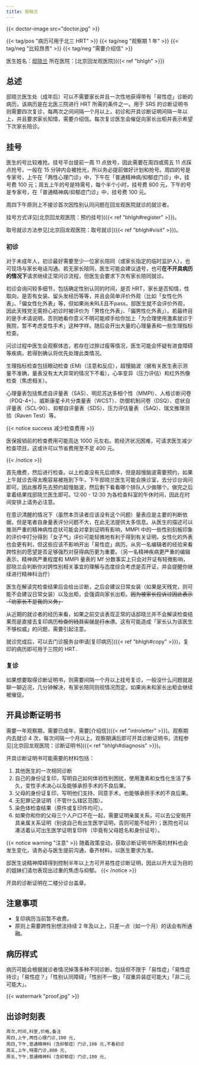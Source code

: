 ```yaml
---
title: 邸晓兰
---
```


{{< doctor-image src="doctor.jpg" >}}

{{< tag/pos "病历可用于北三 HRT" >}} {{< tag/neg "观察期 1 年" >}} {{< tag/neg "比较昂贵" >}} {{< tag/neg "需要介绍信" >}}

医生姓名：[邸晓兰](https://www.haodf.com/doctor/11007.html)
所在医院：[北京回龙观医院]({{< ref "bhlgh" >}})

## 总述

邸晓兰医生处（成年后）可以不需要家长并且一次性地获得带有「易性症」诊断的病历，该病历是在北医三院进行 HRT 所需的条件之一。用于 SRS 的诊断证明书则需要四次复诊，每两次之间间隔一个月以上，初诊和开具诊断证明间隔一年以上，并且要求家长知情，需要介绍信。每次复诊医生会催促向家长出柜并表示希望下次家长陪诊。

## 挂号

医生的号比较难抢。挂号平台提前一周 11 点放号，因此需要在周四或周五 11 点踩点抢号，一般在 15 分钟内会被抢光，所以务必提前做好计划和抢号。周四的号是专家号，上午在「两性心理门诊」中，下午在「普通精神病/抑郁症门诊」中，挂号费 100 元；周五上午的号是特需号，每个半个小时，挂号费 800 元，下午的号是专家号，在「普通精神病/抑郁症门诊」中，挂号费 100 元。

周四下午原则上不接诊首次因性别认同问题在回龙观医院就诊的就诊者。

挂号方式详见[北京回龙观医院：预约挂号]({{< ref "bhlgh#register" >}})。

取号就诊方法参见[北京回龙观医院：取号就诊]({{< ref "bhlgh#visit" >}})。

### 初诊

对于未成年人，初诊最好需要至少一位家长陪同（或家长指定的临时监护人），也可现场与家长电话沟通。若无家长陪同，医生可能会建议退号，也可**在不开具病历的情况下**请求继续正常问诊流程，但医生会要求下次有家长陪同就诊。

初诊会询问较多细节，包括确定性别认同的时间，是否 HRT，家长是否知情，性取向，是否有女装、留头发经历等等，并且会简单评价外观（比如「女性化外表」、「偏女性化外表」等，但如果尚未RLE且不pass，邸医生就不会评价外观，因此天残党无需担心初诊时被评价为「男性化外表」、「偏男性化外表」）。若最终目的是手术请说明，否则她看你意义不明可能顺手给你加上「为合理使用激素就诊于我院，暂不考虑变性手术」这种字样。随后会开出大量的心理量表和一些生理指标检查。

问诊过程中医生会观察体态，若存在过胖过瘦等情况，医生可能会怀疑有进食障碍等疾病，若得到确认将优先处理此类情况。

生理指标检查包括眼动检查 (EM)（注意和反应），超慢脑波（据有关医生表示测量不准确，量表没有太大异常的情况下不看），心率变异（压力评估）和红外热像检查（焦虑相关）。

心理量表包括焦虑自评量表（SAS）、明尼苏达多相个性（MMPI）、人格诊断问卷（PDQ-4+）、威斯康星卡片分类量表（WCST）、防御机制问卷（DSQ）、症状自评量表（SCL-90）、抑郁自评量表（SDS）、压力评估量表 （SAQ）、瑞文推理测验（Raven Test）等。

{{< notice success 减少检查费用 >}}

医保报销前的检查费用可能高达 1000 元左右。若经济状况困难，可请求医生减少检查项目，这或许可以节省费用至不足 400 元。

{{< /notice >}}

首先缴费，然后进行检查。以上检查没有先后顺序，但是超慢脑波需要预约，如果上午就诊去得太晚容易被拖到下午，下午邸晓兰医生可能会换诊室，去分诊台询问即可。因此推荐先去预约超慢脑波，然后剩下看看哪个排队人少做哪个。做完之后拿着结果找邸晓兰医生即可。12:00 - 12:30 为各检查科室的午休时间，因此在时间安排上请务必注意。

在意识清醒的情况下（虽然本页读者应该没有这个问题）量表应是主要的判断依据，但是笔者自身量表评分问题不大，在此无法提供太多信息。从医生的描述可以推测严重的精神病性症状可能会对拿到证明有影响，MMPI 中的一些性别刻板印象的评价中打分得到「女子气」评价可能轻微地有利于得到有关证明，女性化的外表也会更有利，但这些应该不影响开出「易性症」病历。从另一名编辑者的经验来看跨性别的愿望是否足够强烈对获得病历更为重要。（另一名精神疾病更严重的编辑表示，精神病严重程度和 MMPI 量表的 Mf 分数事实上只会对开证有轻微影响，邸晓兰会判断你对跨性别相关事宜的理解与态度综合考虑是否开证，并会提醒你继续进行精神科治疗）

医生在解读完检查结果后会给出诊断，之后会建议日常女装（如果是天残党，则可能不会建议日常女装）以及出柜，会强调向家长出柜。~~因为被家长投诉过因此表示「劝家长不是我的义务」~~

从近期的就诊者的经历来看，如果之前交谈表现正常的话邸晓兰并不会解读检查结果而是直接去复印病历~~检查的钱其实就是打水漂~~。这有可能造成「家长认为该医生不够权威」的问题，需要引起注意。

就诊完成后，可以去门诊服务台申请[复印病历]({{< ref "bhlgh#copy" >}})，复印的病历即可用于三院的 HRT．

### 复诊

如果想要取得诊断证明书，则需要间隔一个月以上挂号复诊，一般没什么问题就是聊一聊近况，几分钟解决，有家长陪同则视情况而定。如果尚未和家长出柜会继续被催促。

## 开具诊断证明书

需要一年观察期，需要已成年，需要[介绍信]({{< ref "introletter" >}})。观察期内去就诊 4 次，每次间隔一个月以上。观察期满后即可开具诊断证明书，流程参见[北京回龙观医院：诊断证明书]({{< ref "bhlgh#diagnosis" >}})。

开具诊断证明书可能需要的材料包括：

1. 其他医生的一次相同诊断
2. 自己的身份证复印，写明自己如何体验性别困扰，使用激素和女性化生活了多久，变性手术决心以及能够承担手术的不良后果。
3. 父母的身份证复印，写明他们支持、同意手术，也能够承担手术的不良后果。
4. 无犯罪记录证明（不管什么辖区范围）。
5. 染色体检查结果（原件或复印件均可）。
6. 如果你和你的父母三个人户口不在一起，需要证明亲属关系，可以去公安局开具亲属关系证明（别说自己有出生医学证明，否则可能不给开）；医院也可以凑活着认可出生医学证明复印件（毕竟有父母姓名和身份证号）。

{{< notice warning "注意" >}}
随着政策变动，获取诊断证明书所需的材料也会发生变化，请务必与医生提前沟通，备齐材料，以医生要求为准。

邸医生说精神障碍得到控制半年以上方可开易性症诊断证明，因此以开大证为目的的姐妹们请勿表现出过重的焦虑与抑郁。
{{< /notice >}}

开具的诊断证明在二楼分诊台盖章。

## 注意事项

- 复印病历当前暂不收费。
- 原则上需要跨性别想法持续 2 年及以上，只差一点（如一个月）的话会有所通融。

## 病历样式

病历可能会根据就诊者情况掉落多种不同诊断，包括但不限于「易性症」「易性症待诊」「易性症？」「性别认同障碍」「性别不一致」「双重异装症可能大」「非二元可能大」。

{{< watermark "proof.jpg" >}}

## 出诊时刻表

```csv
周次,时间,科室,价格,备注
周四,上午,两性心理门诊,100 元,
周四,下午,普通精神科（含抑郁症）门诊,100 元,不看初诊
周五,上午,特需门诊,800 元,
周五,下午,普通精神科（含抑郁症）门诊,100 元,
```
